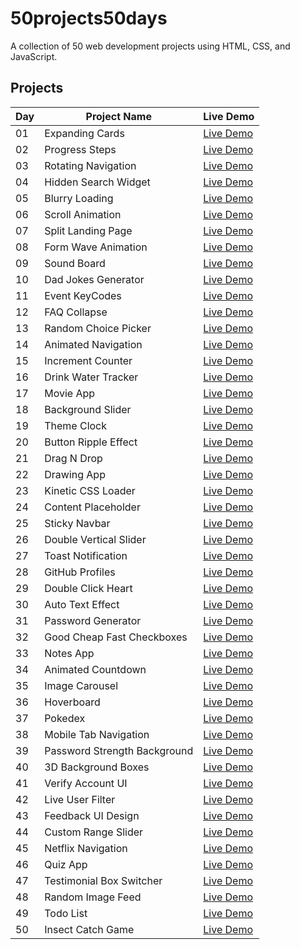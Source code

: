 # 50projects50days

A collection of 50 web development projects using HTML, CSS, and JavaScript.

## Projects

| Day | Project Name | Live Demo |
|-----|--------------|-----------|
| 01 | Expanding Cards | [Live Demo](https://winnwy.github.io/50projects50days/expanding-cards/) |
| 02 | Progress Steps | [Live Demo]() |
| 03 | Rotating Navigation | [Live Demo]() |
| 04 | Hidden Search Widget | [Live Demo]() |
| 05 | Blurry Loading | [Live Demo]() |
| 06 | Scroll Animation | [Live Demo]() |
| 07 | Split Landing Page | [Live Demo]() |
| 08 | Form Wave Animation | [Live Demo]() |
| 09 | Sound Board | [Live Demo]() |
| 10 | Dad Jokes Generator | [Live Demo]() |
| 11 | Event KeyCodes | [Live Demo]() |
| 12 | FAQ Collapse | [Live Demo]() |
| 13 | Random Choice Picker | [Live Demo]() |
| 14 | Animated Navigation | [Live Demo]() |
| 15 | Increment Counter | [Live Demo]() |
| 16 | Drink Water Tracker | [Live Demo]() |
| 17 | Movie App | [Live Demo]() |
| 18 | Background Slider | [Live Demo]() |
| 19 | Theme Clock | [Live Demo]() |
| 20 | Button Ripple Effect | [Live Demo]() |
| 21 | Drag N Drop | [Live Demo]() |
| 22 | Drawing App | [Live Demo]() |
| 23 | Kinetic CSS Loader | [Live Demo]() |
| 24 | Content Placeholder | [Live Demo]() |
| 25 | Sticky Navbar | [Live Demo]() |
| 26 | Double Vertical Slider | [Live Demo]() |
| 27 | Toast Notification | [Live Demo]() |
| 28 | GitHub Profiles | [Live Demo]() |
| 29 | Double Click Heart | [Live Demo]() |
| 30 | Auto Text Effect | [Live Demo]() |
| 31 | Password Generator | [Live Demo]() |
| 32 | Good Cheap Fast Checkboxes | [Live Demo]() |
| 33 | Notes App | [Live Demo]() |
| 34 | Animated Countdown | [Live Demo]() |
| 35 | Image Carousel | [Live Demo]() |
| 36 | Hoverboard | [Live Demo]() |
| 37 | Pokedex | [Live Demo]() |
| 38 | Mobile Tab Navigation | [Live Demo]() |
| 39 | Password Strength Background | [Live Demo]() |
| 40 | 3D Background Boxes | [Live Demo]() |
| 41 | Verify Account UI | [Live Demo]() |
| 42 | Live User Filter | [Live Demo]() |
| 43 | Feedback UI Design | [Live Demo]() |
| 44 | Custom Range Slider | [Live Demo]() |
| 45 | Netflix Navigation | [Live Demo]() |
| 46 | Quiz App | [Live Demo]() |
| 47 | Testimonial Box Switcher | [Live Demo]() |
| 48 | Random Image Feed | [Live Demo]() |
| 49 | Todo List | [Live Demo]() |
| 50 | Insect Catch Game | [Live Demo]() |
